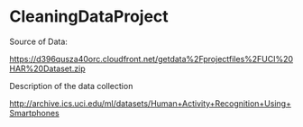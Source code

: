 CleaningDataProject
===================



Source of Data:

https://d396qusza40orc.cloudfront.net/getdata%2Fprojectfiles%2FUCI%20HAR%20Dataset.zip 

Description of the data collection

http://archive.ics.uci.edu/ml/datasets/Human+Activity+Recognition+Using+Smartphones 

